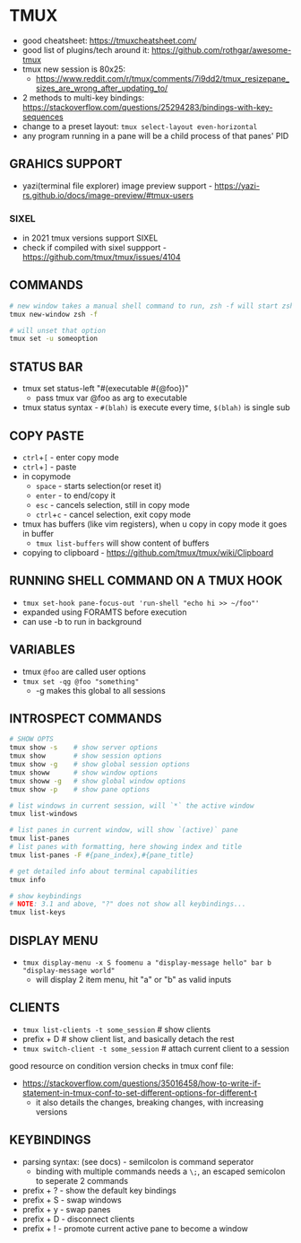 # TMUX
- good cheatsheet: https://tmuxcheatsheet.com/
- good list of plugins/tech around it: https://github.com/rothgar/awesome-tmux
- tmux new session is 80x25:
    - https://www.reddit.com/r/tmux/comments/7i9dd2/tmux_resizepane_sizes_are_wrong_after_updating_to/
- 2 methods to multi-key bindings: https://stackoverflow.com/questions/25294283/bindings-with-key-sequences
- change to a preset layout: `tmux select-layout even-horizontal`
- any program running in a pane will be a child process of that panes' PID

## GRAHICS SUPPORT
- yazi(terminal file explorer) image preview support - https://yazi-rs.github.io/docs/image-preview/#tmux-users
### SIXEL
- in 2021 tmux versions support SIXEL
- check if compiled with sixel suppport - https://github.com/tmux/tmux/issues/4104

## COMMANDS
```sh
# new window takes a manual shell command to run, zsh -f will start zsh shell with no rc files loaded
tmux new-window zsh -f

# will unset that option
tmux set -u someoption
```

## STATUS BAR
- tmux set status-left "#(executable #{@foo})"
    - pass tmux var @foo as arg to executable
- tmux status syntax - `#(blah)` is execute every time, `$(blah)` is single sub

## COPY PASTE
- `ctrl`+`[` - enter copy mode
- `ctrl`+`]` - paste
- in copymode
    - `space` - starts selection(or reset it)
    - `enter` - to end/copy it
    - `esc` - cancels selection, still in copy mode
    - `ctrl`+`c` - cancel selection, exit copy mode
- tmux has buffers (like vim registers), when u copy in copy mode it goes in buffer
    - `tmux list-buffers` will show content of buffers
- copying to clipboard - https://github.com/tmux/tmux/wiki/Clipboard

## RUNNING SHELL COMMAND ON A TMUX HOOK
- `tmux set-hook pane-focus-out 'run-shell "echo hi >> ~/foo"'`
- expanded using FORAMTS before execution
- can use -b to run in background

## VARIABLES
- tmux `@foo` are called user options
- `tmux set -qg @foo "something"`
    - -g makes this global to all sessions

## INTROSPECT COMMANDS
```sh
# SHOW OPTS
tmux show -s    # show server options
tmux show       # show session options
tmux show -g    # show global session options
tmux showw      # show window options
tmux showw -g   # show global window options
tmux show -p    # show pane options

# list windows in current session, will `*` the active window
tmux list-windows

# list panes in current window, will show `(active)` pane
tmux list-panes
# list panes with formatting, here showing index and title
tmux list-panes -F #{pane_index},#{pane_title}

# get detailed info about terminal capabilities
tmux info 

# show keybindings
# NOTE: 3.1 and above, "?" does not show all keybindings...
tmux list-keys
```

## DISPLAY MENU
- `tmux display-menu -x S foomenu a "display-message hello" bar b "display-message world"`
    - will display 2 item menu, hit "a" or "b" as valid inputs

## CLIENTS
- `tmux list-clients -t some_session`      # show clients
- prefix + D                               # show client list, and basically detach the rest
- `tmux switch-client -t some_session`     # attach current client to a session

good resource on condition version checks in tmux conf file:
- https://stackoverflow.com/questions/35016458/how-to-write-if-statement-in-tmux-conf-to-set-different-options-for-different-t
    - it also details the changes, breaking changes, with increasing versions

## KEYBINDINGS
- parsing syntax: (see docs) - semilcolon is command seperator
    - binding with multiple commands needs a `\;`, an escaped semicolon to seperate 2 commands
- prefix + ?  - show the default key bindings
- prefix + S  - swap windows
- prefix + y  - swap panes
- prefix + D  - disconnect clients
- prefix + ! - promote current active pane to become a window
